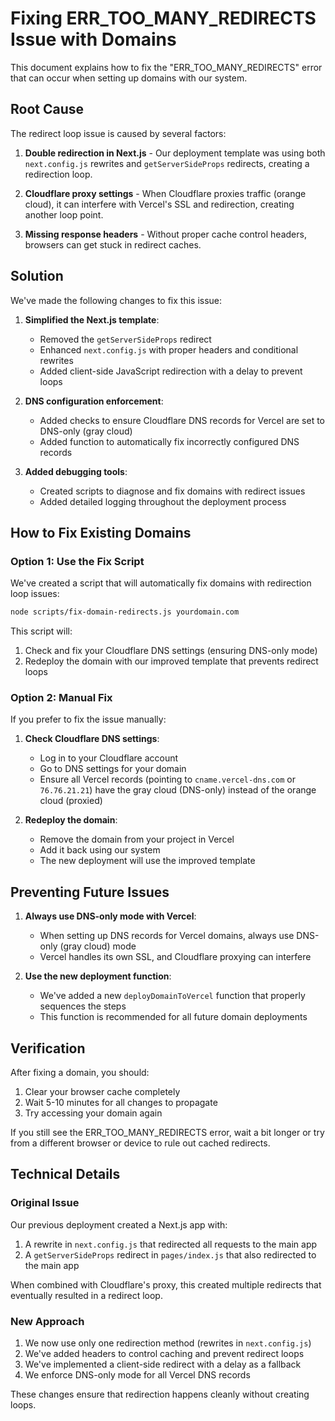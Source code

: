 # Fixing ERR_TOO_MANY_REDIRECTS Issue with Domains

This document explains how to fix the "ERR_TOO_MANY_REDIRECTS" error that can occur when setting up domains with our system.

## Root Cause

The redirect loop issue is caused by several factors:

1. **Double redirection in Next.js** - Our deployment template was using both `next.config.js` rewrites and `getServerSideProps` redirects, creating a redirection loop.

2. **Cloudflare proxy settings** - When Cloudflare proxies traffic (orange cloud), it can interfere with Vercel's SSL and redirection, creating another loop point.

3. **Missing response headers** - Without proper cache control headers, browsers can get stuck in redirect caches.

## Solution

We've made the following changes to fix this issue:

1. **Simplified the Next.js template**:
   - Removed the `getServerSideProps` redirect
   - Enhanced `next.config.js` with proper headers and conditional rewrites
   - Added client-side JavaScript redirection with a delay to prevent loops

2. **DNS configuration enforcement**:
   - Added checks to ensure Cloudflare DNS records for Vercel are set to DNS-only (gray cloud)
   - Added function to automatically fix incorrectly configured DNS records

3. **Added debugging tools**:
   - Created scripts to diagnose and fix domains with redirect issues
   - Added detailed logging throughout the deployment process

## How to Fix Existing Domains

### Option 1: Use the Fix Script

We've created a script that will automatically fix domains with redirection loop issues:

```bash
node scripts/fix-domain-redirects.js yourdomain.com
```

This script will:
1. Check and fix your Cloudflare DNS settings (ensuring DNS-only mode)
2. Redeploy the domain with our improved template that prevents redirect loops

### Option 2: Manual Fix

If you prefer to fix the issue manually:

1. **Check Cloudflare DNS settings**:
   - Log in to your Cloudflare account
   - Go to DNS settings for your domain
   - Ensure all Vercel records (pointing to `cname.vercel-dns.com` or `76.76.21.21`) have the gray cloud (DNS-only) instead of the orange cloud (proxied)

2. **Redeploy the domain**:
   - Remove the domain from your project in Vercel
   - Add it back using our system
   - The new deployment will use the improved template

## Preventing Future Issues

1. **Always use DNS-only mode with Vercel**:
   - When setting up DNS records for Vercel domains, always use DNS-only (gray cloud) mode
   - Vercel handles its own SSL, and Cloudflare proxying can interfere

2. **Use the new deployment function**:
   - We've added a new `deployDomainToVercel` function that properly sequences the steps
   - This function is recommended for all future domain deployments

## Verification

After fixing a domain, you should:

1. Clear your browser cache completely
2. Wait 5-10 minutes for all changes to propagate
3. Try accessing your domain again

If you still see the ERR_TOO_MANY_REDIRECTS error, wait a bit longer or try from a different browser or device to rule out cached redirects.

## Technical Details

### Original Issue

Our previous deployment created a Next.js app with:
1. A rewrite in `next.config.js` that redirected all requests to the main app
2. A `getServerSideProps` redirect in `pages/index.js` that also redirected to the main app

When combined with Cloudflare's proxy, this created multiple redirects that eventually resulted in a redirect loop.

### New Approach

1. We now use only one redirection method (rewrites in `next.config.js`)
2. We've added headers to control caching and prevent redirect loops
3. We've implemented a client-side redirect with a delay as a fallback
4. We enforce DNS-only mode for all Vercel DNS records

These changes ensure that redirection happens cleanly without creating loops. 